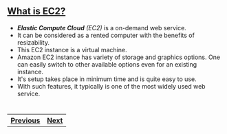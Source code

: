 ## <ins>What is EC2?</ins>
- _**Elastic Compute Cloud**_ _(EC2)_ is a on-demand web service.
- It can be considered as a rented computer with the benefits of resizability.
- This EC2 instance is a virtual machine.
- Amazon EC2 instance has variety of storage and graphics options. One can easily switch to other available options even for an existing instance.
- It's setup takes place in minimum time and is quite easy to use.
- With such features, it typically is one of the most widely used web service.
#
#
<table width = "300%"><tr><th><a href = "Advantages.md">Previous</a></th><th> <a href = "Abstraction.md">Next</a></th></tr></table>
